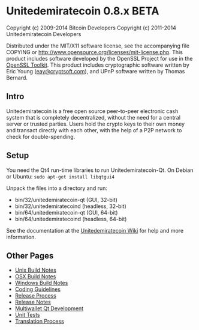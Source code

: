 Unitedemiratecoin 0.8.x BETA
====================

Copyright (c) 2009-2014 Bitcoin Developers
Copyright (c) 2011-2014 Unitedemiratecoin Developers

Distributed under the MIT/X11 software license, see the accompanying
file COPYING or http://www.opensource.org/licenses/mit-license.php.
This product includes software developed by the OpenSSL Project for use in the [OpenSSL Toolkit](http://www.openssl.org/). This product includes
cryptographic software written by Eric Young ([eay@cryptsoft.com](mailto:eay@cryptsoft.com)), and UPnP software written by Thomas Bernard.


Intro
---------------------
Unitedemiratecoin is a free open source peer-to-peer electronic cash system that is
completely decentralized, without the need for a central server or trusted
parties.  Users hold the crypto keys to their own money and transact directly
with each other, with the help of a P2P network to check for double-spending.


Setup
---------------------
You need the Qt4 run-time libraries to run Unitedemiratecoin-Qt. On Debian or Ubuntu:
	`sudo apt-get install libqtgui4`

Unpack the files into a directory and run:

- bin/32/unitedemiratecoin-qt (GUI, 32-bit)
- bin/32/unitedemiratecoind (headless, 32-bit)
- bin/64/unitedemiratecoin-qt (GUI, 64-bit)
- bin/64/unitedemiratecoind (headless, 64-bit)

See the documentation at the [Unitedemiratecoin Wiki](http://unitedemiratecoin.info)
for help and more information.


Other Pages
---------------------
- [Unix Build Notes](build-unix.md)
- [OSX Build Notes](build-osx.md)
- [Windows Build Notes](build-msw.md)
- [Coding Guidelines](coding.md)
- [Release Process](release-process.md)
- [Release Notes](release-notes.md)
- [Multiwallet Qt Development](multiwallet-qt.md)
- [Unit Tests](unit-tests.md)
- [Translation Process](translation_process.md)
